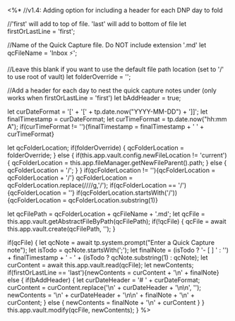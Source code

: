 <%*
//v1.4: Adding option for including a header for each DNP day to fold

//'first' will add to top of file. 'last' will add to bottom of file
let firstOrLastLine = 'first';

//Name of the Quick Capture file. Do NOT include extension '.md'
let qcFileName = 'Inbox ⚡';

//Leave this blank if you want to use the default file path location (set to '/' to use root of vault)
let folderOverride = '';

//Add a header for each day to nest the quick capture notes under (only works when firstOrLastLine = 'first')
let bAddHeader = true;

let curDateFormat = '[' + '[' + tp.date.now("YYYY-MM-DD") + ']]';
let finalTimestamp = curDateFormat;
let curTimeFormat = tp.date.now("hh:mm A");
if(curTimeFormat != ''){finalTimestamp = finalTimestamp + ' ' + curTimeFormat}

let qcFolderLocation;
if(folderOverride) {
    qcFolderLocation = folderOverride;
} else {
    if(this.app.vault.config.newFileLocation != 'current') {
        qcFolderLocation = this.app.fileManager.getNewFileParent().path;
    } else {
        qcFolderLocation = '/';
    }
}
if(qcFolderLocation != ''){qcFolderLocation = qcFolderLocation + '/'}
qcFolderLocation = qcFolderLocation.replace(/\/\//g,'/');
if(qcFolderLocation == '/'){qcFolderLocation = ''}
if(qcFolderLocation.startsWith('/')){qcFolderLocation = qcFolderLocation.substring(1)}

let qcFilePath = qcFolderLocation + qcFileName + '.md';
let qcFile = this.app.vault.getAbstractFileByPath(qcFilePath);
if(!qcFile) {
    qcFile = await this.app.vault.create(qcFilePath, '');
}

if(qcFile) {
    let qcNote = await tp.system.prompt("Enter a Quick Capture note");
    let isTodo = qcNote.startsWith(';');
    let finalNote = (isTodo ? '- [ ] ' : '') + finalTimestamp + ' - ' + (isTodo ? qcNote.substring(1) : qcNote);
    let curContent = await this.app.vault.read(qcFile);
    let newContents;
    if(firstOrLastLine == 'last'){newContents = curContent + '\n' + finalNote}
    else {
        if(bAddHeader) {
            let curDateHeader = '# ' + curDateFormat;
            curContent = curContent.replace('\n' + curDateHeader + '\n\n', '');
            newContents = '\n' + curDateHeader + '\n\n' + finalNote + '\n' + curContent;
        } else {
            newContents = finalNote + '\n' + curContent
        }
    }
    this.app.vault.modify(qcFile, newContents);
}
%>